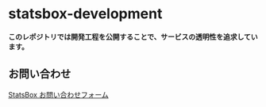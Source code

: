 # statsbox-development

**このレポジトリでは開発工程を公開することで、サービスの透明性を追求しています。**

## お問い合わせ

[StatsBox お問い合わせフォーム](https://tally.so/r/wbjEko)

